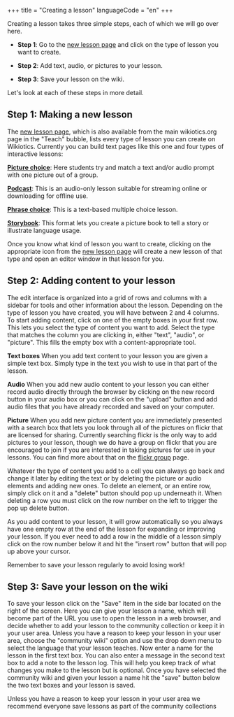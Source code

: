 +++
title = "Creating a lesson"
languageCode = "en"
+++

Creating a lesson takes three simple steps, each of which we will go
over here.

  - **Step 1**: Go to the [new lesson page](/new) and click on the type
    of lesson you want to create.

<!-- end list -->

  - **Step 2**: Add text, audio, or pictures to your lesson.

<!-- end list -->

  - **Step 3**: Save your lesson on the wiki.

Let's look at each of these steps in more detail.

## Step 1: Making a new lesson

The [new lesson page](/new), which is also available from the main
wikiotics.org page in the "Teach" bubble, lists every type of lesson you
can create on Wikiotics. Currently you can build text pages like this
one and four types of interactive lessons:

**[Picture choice](/en/Introduction)**: Here students try and match a
text and/or audio prompt with one picture out of a group.

**[Podcast](/user/ian/FSI-Mandarin-Module01-Unit01)**: This is an
audio-only lesson suitable for streaming online or downloading for
offline use.

**[Phrase choice](/en/WANY_Hospital_grammar)**: This is a text-based
multiple choice lesson.

**[Storybook](/en/LittleRedRidingHood)**: This format lets you create a
picture book to tell a story or illustrate language usage.

Once you know what kind of lesson you want to create, clicking on the
appropriate icon from the [new lesson page](/new) will create a new
lesson of that type and open an editor window in that lesson for you.

## Step 2: Adding content to your lesson

The edit interface is organized into a grid of rows and columns with a
sidebar for tools and other information about the lesson. Depending on
the type of lesson you have created, you will have between 2 and 4
columns. To start adding content, click on one of the empty boxes in
your first row. This lets you select the type of content you want to
add. Select the type that matches the column you are clicking in, either
"text", "audio", or "picture". This fills the empty box with a
content-appropriate tool.

**Text boxes** When you add text content to your lesson you are given a
simple text box. Simply type in the text you wish to use in that part of
the lesson.

**Audio** When you add new audio content to your lesson you can either
record audio directly through the browser by clicking on the new record
button in your audio box or you can click on the "upload" button and add
audio files that you have already recorded and saved on your computer.

**Picture** When you add new picture content you are immediately
presented with a search box that lets you look through all of the
pictures on flickr that are licensed for sharing. Currently searching
flickr is the only way to add pictures to your lesson, though we do have
a group on flickr that you are encouraged to join if you are interested
in taking pictures for use in your lessons. You can find more about that
on the [flickr group](/en/flickr_group) page.

Whatever the type of content you add to a cell you can always go back
and change it later by editing the text or by deleting the picture or
audio elements and adding new ones. To delete an element, or an entire
row, simply click on it and a "delete" button should pop up underneath
it. When deleting a row you must click on the row number on the left to
trigger the pop up delete button.

As you add content to your lesson, it will grow automatically so you
always have one empty row at the end of the lesson for expanding or
improving your lesson. If you ever need to add a row in the middle of a
lesson simply click on the row number below it and hit the "insert row"
button that will pop up above your cursor.

Remember to save your lesson regularly to avoid losing work\!

## Step 3: Save your lesson on the wiki

To save your lesson click on the "Save" item in the side bar located on
the right of the screen. Here you can give your lesson a name, which
will become part of the URL you use to open the lesson in a web browser,
and decide whether to add your lesson to the community collection or
keep it in your user area. Unless you have a reason to keep your lesson
in your user area, choose the "community wiki" option and use the drop
down menu to select the language that your lesson teaches. Now enter a
name for the lesson in the first text box. You can also enter a message
in the second text box to add a note to the lesson log. This will help
you keep track of what changes you make to the lesson but is optional.
Once you have selected the community wiki and given your lesson a name
hit the "save" button below the two text boxes and your lesson is saved.

Unless you have a reason to keep your lesson in your user area we
recommend everyone save lessons as part of the community collections
